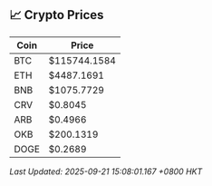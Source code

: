 ## 📈 Crypto Prices

| Coin | Price |
| ---- | ----- |
| BTC | $115744.1584 |
| ETH | $4487.1691 |
| BNB | $1075.7729 |
| CRV | $0.8045 |
| ARB | $0.4966 |
| OKB | $200.1319 |
| DOGE | $0.2689 |

_Last Updated: 2025-09-21 15:08:01.167 +0800 HKT_